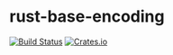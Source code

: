 # rust-base-encoding

[![Build Status](https://travis-ci.org/ThetaSinner/rust-base-encoding.svg?branch=master)](https://travis-ci.org/ThetaSinner/rust-base-encoding) [![Crates.io](https://img.shields.io/crates/v/base-encoding.svg)](https://crates.io/crates/base-encoding)
